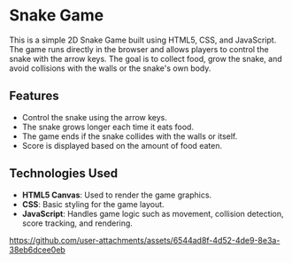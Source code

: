 # Snake Game

This is a simple 2D Snake Game built using HTML5, CSS, and JavaScript. The game runs directly in the browser and allows players to control the snake with the arrow keys. The goal is to collect food, grow the snake, and avoid collisions with the walls or the snake's own body.

## Features

- Control the snake using the arrow keys.
- The snake grows longer each time it eats food.
- The game ends if the snake collides with the walls or itself.
- Score is displayed based on the amount of food eaten.

## Technologies Used

- **HTML5 Canvas**: Used to render the game graphics.
- **CSS**: Basic styling for the game layout.
- **JavaScript**: Handles game logic such as movement, collision detection, score tracking, and rendering.


https://github.com/user-attachments/assets/6544ad8f-4d52-4de9-8e3a-38eb6dcee0eb

